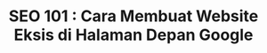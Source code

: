 ---
layout:   certificate
title:    "SEO 101 : Cara Membuat Website Eksis di Halaman Depan Google"
slug:     skillacademy-seo
category: skillacademy
issuer:   "Skill Academy"
---
